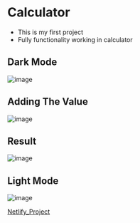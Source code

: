 # Calculator 
- This is my first project 
- Fully functionality working in calculator 

## Dark Mode

![image](https://github.com/mehfoozkhangithub/Calculater-mode-Day-Night-/blob/main/ss/2022-10-12%20(5).png?raw=true)


## Adding The Value 

![image](https://github.com/mehfoozkhangithub/Calculater-mode-Day-Night-/blob/main/ss/2022-10-12%20(6).png?raw=true)

## Result 

![image](https://github.com/mehfoozkhangithub/Calculater-mode-Day-Night-/blob/main/ss/2022-10-12%20(7).png?raw=true)

## Light Mode 

![image](https://github.com/mehfoozkhangithub/Calculater-mode-Day-Night-/blob/main/ss/2022-10-12%20(8).png?raw=true)


[Netlify_Project](https://cheery-kulfi-a9a524.netlify.app)